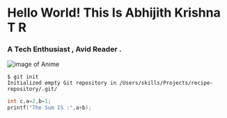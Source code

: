 # Hello World! This Is Abhijith Krishna T R
### A Tech Enthusiast , Avid Reader .
![image of Anime](https://octodex.github.com/images/yaktocat.png)
```
$ git init
Initialized empty Git repository in /Users/skills/Projects/recipe-repository/.git/
```
```c
int c,a=2,b=1;
printf("The Sum IS :",a+b);

```
